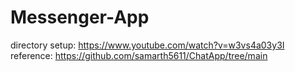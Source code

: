 # Messenger-App

directory setup: https://www.youtube.com/watch?v=w3vs4a03y3I
reference: https://github.com/samarth5611/ChatApp/tree/main
